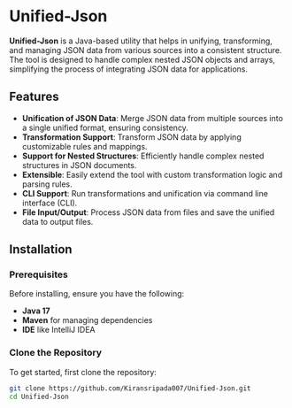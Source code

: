 # Unified-Json

**Unified-Json** is a Java-based utility that helps in unifying, transforming, and managing JSON data from various sources into a consistent structure. 
The tool is designed to handle complex nested JSON objects and arrays, simplifying the process of integrating JSON data for applications.

## Features

- **Unification of JSON Data**: Merge JSON data from multiple sources into a single unified format, ensuring consistency.
- **Transformation Support**: Transform JSON data by applying customizable rules and mappings.
- **Support for Nested Structures**: Efficiently handle complex nested structures in JSON documents.
- **Extensible**: Easily extend the tool with custom transformation logic and parsing rules.
- **CLI Support**: Run transformations and unification via command line interface (CLI).
- **File Input/Output**: Process JSON data from files and save the unified data to output files.

## Installation

### Prerequisites

Before installing, ensure you have the following:

- **Java 17**
- **Maven** for managing dependencies
- **IDE** like IntelliJ IDEA 

### Clone the Repository

To get started, first clone the repository:

```bash
git clone https://github.com/Kiransripada007/Unified-Json.git
cd Unified-Json
